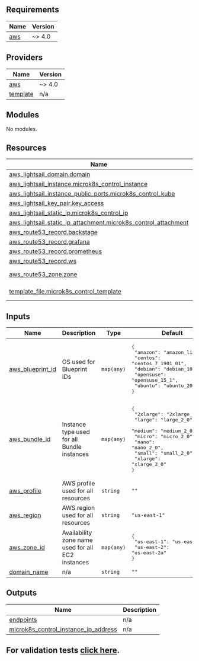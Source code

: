 ## Requirements

| Name                                                   | Version |
| ------------------------------------------------------ | ------- |
| <a name="requirement_aws"></a> [aws](#requirement_aws) | ~> 4.0  |

## Providers

| Name                                                            | Version |
| --------------------------------------------------------------- | ------- |
| <a name="provider_aws"></a> [aws](#provider_aws)                | ~> 4.0  |
| <a name="provider_template"></a> [template](#provider_template) | n/a     |

## Modules

No modules.

## Resources

| Name                                                                                                                                                                         | Type        |
| ---------------------------------------------------------------------------------------------------------------------------------------------------------------------------- | ----------- |
| [aws_lightsail_domain.domain](https://registry.terraform.io/providers/hashicorp/aws/latest/docs/resources/lightsail_domain)                                                  | resource    |
| [aws_lightsail_instance.microk8s_control_instance](https://registry.terraform.io/providers/hashicorp/aws/latest/docs/resources/lightsail_instance)                           | resource    |
| [aws_lightsail_instance_public_ports.microk8s_control_kube](https://registry.terraform.io/providers/hashicorp/aws/latest/docs/resources/lightsail_instance_public_ports)     | resource    |
| [aws_lightsail_key_pair.key_access](https://registry.terraform.io/providers/hashicorp/aws/latest/docs/resources/lightsail_key_pair)                                          | resource    |
| [aws_lightsail_static_ip.microk8s_control_ip](https://registry.terraform.io/providers/hashicorp/aws/latest/docs/resources/lightsail_static_ip)                               | resource    |
| [aws_lightsail_static_ip_attachment.microk8s_control_attachment](https://registry.terraform.io/providers/hashicorp/aws/latest/docs/resources/lightsail_static_ip_attachment) | resource    |
| [aws_route53_record.backstage](https://registry.terraform.io/providers/hashicorp/aws/latest/docs/resources/route53_record)                                                   | resource    |
| [aws_route53_record.grafana](https://registry.terraform.io/providers/hashicorp/aws/latest/docs/resources/route53_record)                                                     | resource    |
| [aws_route53_record.prometheus](https://registry.terraform.io/providers/hashicorp/aws/latest/docs/resources/route53_record)                                                  | resource    |
| [aws_route53_record.ws](https://registry.terraform.io/providers/hashicorp/aws/latest/docs/resources/route53_record)                                                          | resource    |
| [aws_route53_zone.zone](https://registry.terraform.io/providers/hashicorp/aws/latest/docs/data-sources/route53_zone)                                                         | data source |
| [template_file.microk8s_control_template](https://registry.terraform.io/providers/hashicorp/template/latest/docs/data-sources/file)                                          | data source |

## Inputs

| Name                                                                              | Description                                       | Type       | Default                                                                                                                                                                                                      | Required |
| --------------------------------------------------------------------------------- | ------------------------------------------------- | ---------- | ------------------------------------------------------------------------------------------------------------------------------------------------------------------------------------------------------------ | :------: |
| <a name="input_aws_blueprint_id"></a> [aws_blueprint_id](#input_aws_blueprint_id) | OS used for Blueprint IDs                         | `map(any)` | <pre>{<br> "amazon": "amazon_linux_2",<br> "centos": "centos_7_1901_01",<br> "debian": "debian_10",<br> "opensuse": "opensuse_15_1",<br> "ubuntu": "ubuntu_20_04"<br>}</pre>                                 |    no    |
| <a name="input_aws_bundle_id"></a> [aws_bundle_id](#input_aws_bundle_id)          | Instance type used for all Bundle instances       | `map(any)` | <pre>{<br> "2xlarge": "2xlarge_2_0",<br> "large": "large_2_0",<br> "medium": "medium_2_0",<br> "micro": "micro_2_0",<br> "nano": "nano_2_0",<br> "small": "small_2_0",<br> "xlarge": "xlarge_2_0"<br>}</pre> |    no    |
| <a name="input_aws_profile"></a> [aws_profile](#input_aws_profile)                | AWS profile used for all resources                | `string`   | `""`                                                                                                                                                                                                         |    no    |
| <a name="input_aws_region"></a> [aws_region](#input_aws_region)                   | AWS region used for all resources                 | `string`   | `"us-east-1"`                                                                                                                                                                                                |    no    |
| <a name="input_aws_zone_id"></a> [aws_zone_id](#input_aws_zone_id)                | Availability zone name used for all EC2 instances | `map(any)` | <pre>{<br> "us-east-1": "us-east-1a",<br> "us-east-2": "us-east-2a"<br>}</pre>                                                                                                                               |    no    |
| <a name="input_domain_name"></a> [domain_name](#input_domain_name)                | n/a                                               | `string`   | `""`                                                                                                                                                                                                         |    no    |

## Outputs

| Name                                                                                                                                            | Description |
| ----------------------------------------------------------------------------------------------------------------------------------------------- | ----------- |
| <a name="output_endpoints"></a> [endpoints](#output_endpoints)                                                                                  | n/a         |
| <a name="output_microk8s_control_instance_ip_address"></a> [microk8s_control_instance_ip_address](#output_microk8s_control_instance_ip_address) | n/a         |

## For validation tests [click here](TEST_ENV.md).
